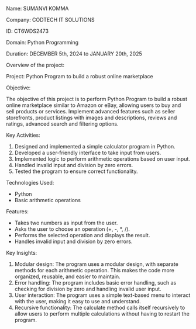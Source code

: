 Name: SUMANVI KOMMA

Company: CODTECH IT SOLUTIONS

ID: CT6WDS2473

Domain: Python Programming

Duration: DECEMBER 5th, 2024 to JANUARY 20th, 2025





Overview of the project:

Project: Python Program to build a robust online marketplace



Objective:
 
The objective of this project is to perform Python Program to build a robust online marketplace similar to Amazon or eBay, allowing users to buy and sell products or services. Implement advanced features such as seller storefronts, product listings with images and descriptions, reviews and ratings, advanced search and filtering options.


Key Activities:

1. Designed and implemented a simple calculator program in Python.
2. Developed a user-friendly interface to take input from users.
3. Implemented logic to perform arithmetic operations based on user input.
4. Handled invalid input and division by zero errors.
5. Tested the program to ensure correct functionality.

 
Technologies Used:

- Python 
- Basic arithmetic operations


Features:

- Takes two numbers as input from the user.
- Asks the user to choose an operation (+, -, *, /).
- Performs the selected operation and displays the result.
- Handles invalid input and division by zero errors.


 Key Insights:

1. Modular design: The program uses a modular design, with separate methods for each arithmetic operation. This makes the code more organized, reusable, and easier to maintain.
2. Error handling: The program includes basic error handling, such as checking for division by zero and handling invalid user input.
3. User interaction: The program uses a simple text-based menu to interact with the user, making it easy to use and understand.
4. Recursive functionality: The calculate method calls itself recursively to allow users to perform multiple calculations without having to restart the program.

